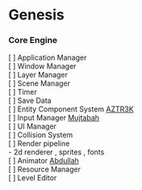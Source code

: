 # Genesis

### Core Engine

[ ] Application Manager <br>
[ ] Window Manager <br>
[ ] Layer Manager <br>
[ ] Scene Manager <br>
[ ] Timer <br>
[ ] Save Data <br>
[ ] Entity Component System [AZTR3K](github.com/AZTR3K) <br>
[ ] Input Manager [Mujtabah](github.com/mmujtabah) <br>
[ ] UI Manager <br>
[ ] Collision System <br>
[ ] Render pipeline <br>
    - 2d renderer , sprites , fonts <br>
[ ] Animator [Abdullah](github.com/abdulahshoaib) <br>
[ ] Resource Manager <br>
[ ] Level Editor <br>
